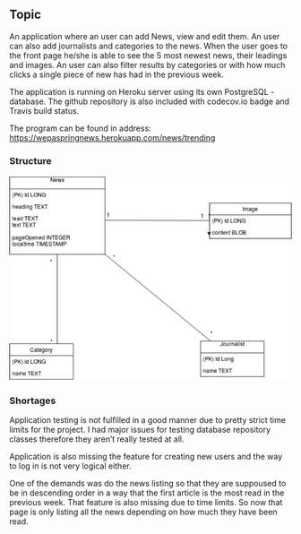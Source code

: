 ﻿## Topic

An application where an user can add News, view and edit them. An user can also add journalists and categories to the news.
When the user goes to the front page he/she is able to see the 5 most newest news, their leadings and images. An user can also filter results by categories
or with how much clicks a single piece of new has had in the previous week.

The application is running on Heroku server using its own PostgreSQL -database.
The github repository is also included with codecov.io badge and Travis build status.

The program can be found in address: https://wepaspringnews.herokuapp.com/news/trending

### Structure
![databaseDiagram](images/databaseDiagram.png)


### Shortages

Application testing is not fulfilled in a good manner due to pretty strict time limits for the project. I had major issues for testing database repository classes therefore they aren’t really tested at all.

Application is also missing the feature for creating new users and the way to log in is not very logical either.

One of the demands was do the news listing so that they are suppoused to be in descending order in a way that the first article is the most read in the previous week. That feature is also missing due to time limits. So now that page is only listing all the news depending on how much they have been read.
